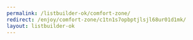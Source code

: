 ```yaml
---
permalink: /listbuilder-ok/comfort-zone/
redirect: /enjoy/comfort-zone/c1tn1s7opbptjlsjl68ur01d1mk/
layout: listbuilder-ok
---
```

